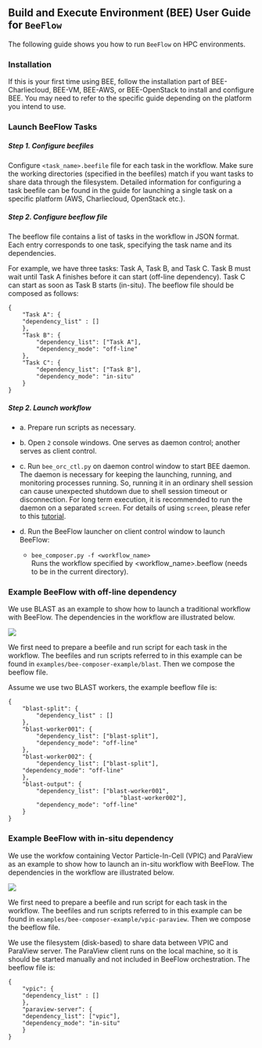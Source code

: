 ## Build and Execute Environment (BEE) User Guide for `BeeFlow`

The following guide shows you how to run `BeeFlow` on HPC environments.

### Installation

If this is your first time using BEE, follow the installation part of BEE-Charliecloud, BEE-VM, BEE-AWS, or BEE-OpenStack to install and configure BEE. You may need to refer to the specific guide depending on the platform you intend to use.


### Launch BeeFlow Tasks

##### Step 1. Configure beefiles
Configure `<task_name>.beefile` file for each task in the workflow. Make sure the working directories (specified in the beefiles) match if you want tasks to share data through the filesystem. Detailed information for configuring a task beefile can be found in the guide for launching a single task on a specific platform (AWS, Charliecloud, OpenStack etc.).

##### Step 2. Configure beeflow file
The beeflow file contains a list of tasks in the workflow in JSON format. Each entry corresponds to one task, specifying the task name and its dependencies. 

For example, we have three tasks: Task A, Task B, and Task C. Task B must wait until Task A finishes before it can start (off-line dependency). Task C can start as soon as Task B starts (in-situ). The beeflow file should be composed as follows:

````
{
    "Task A": {
	"dependency_list" : [] 
    },
    "Task B": {
		"dependency_list": ["Task A"],
		"dependency_mode": "off-line"
    },
    "Task C": {
		"dependency_list": ["Task B"],
		"dependency_mode": "in-situ"
    }
}

````

##### Step 2. Launch workflow
* a. Prepare run scripts as necessary.
* b. Open `2` console windows. One serves as daemon control; another serves as client control.
* c. Run `bee_orc_ctl.py` on daemon control window to start BEE daemon. The daemon is necessary for keeping the launching, running, and monitoring processes running. So, running it in an ordinary shell session can cause unexpected shutdown due to shell session timeout or disconnection. For long term execution, it is recommended to run the daemon on a separated `screen`. For details of using `screen`, please refer to this [tutorial](https://www.rackaid.com/blog/linux-screen-tutorial-and-how-to/).

* d. Run the BeeFlow launcher on client control window to launch BeeFlow:
  * `bee_composer.py -f <workflow_name>`   
Runs the workflow specified by \<workflow_name\>.beeflow (needs to be in the current directory).
  
### Example BeeFlow with off-line dependency
We use BLAST as an example to show how to launch a traditional workflow with BeeFlow. The dependencies in the workflow are illustrated below. 

![](https://raw.githubusercontent.com/lanl/BEE_Private/add-beeflow-user-doc/doc/figures/blast-dag.jpg?token=ABmT_YDYhhFrHX2fdGz-p3HGEGrh6YMyks5bGBpqwA%3D%3D)


We first need to prepare a beefile and run script for each task in the workflow. The beefiles and run scripts referred to in this example can be found in `examples/bee-composer-example/blast`. Then we compose the beeflow file.

Assume we use two BLAST workers, the example beeflow file is:

````
{
    "blast-split": {
		"dependency_list" : [] 
    },
    "blast-worker001": {
		"dependency_list": ["blast-split"],
		"dependency_mode": "off-line"
    },
    "blast-worker002": {
    	"dependency_list": ["blast-split"],
	"dependency_mode": "off-line"
    },
    "blast-output": {
        "dependency_list": ["blast-worker001",
        						"blast-worker002"],
        "dependency_mode": "off-line"
    }
}

````

### Example BeeFlow with in-situ dependency
We use the workfow containing Vector Particle-In-Cell (VPIC) and ParaView as an example to show how to launch an in-situ workflow with BeeFlow. The dependencies in the workflow are illustrated below. 

![](https://raw.githubusercontent.com/lanl/BEE_Private/add-beeflow-user-doc/doc/figures/vpic-dag.jpg?token=ABmT_VJBo415AVrpAecBlSiSrPswgCzcks5bGBqewA%3D%3D)

We first need to prepare a beefile and run script for each task in the workflow. The beefiles and run scripts referred to in this example can be found in `examples/bee-composer-example/vpic-paraview`. Then we compose the beeflow file.

We use the filesystem (disk-based) to share data between VPIC and ParaView server. The ParaView client runs on the local machine, so it is should be started manually and not included in BeeFlow orchestration. The beeflow file is:

````
{
    "vpic": {
	"dependency_list" : [] 
    },
    "paraview-server": {
	"dependency_list": ["vpic"],
	"dependency_mode": "in-situ"
    }
}
````


 

   







